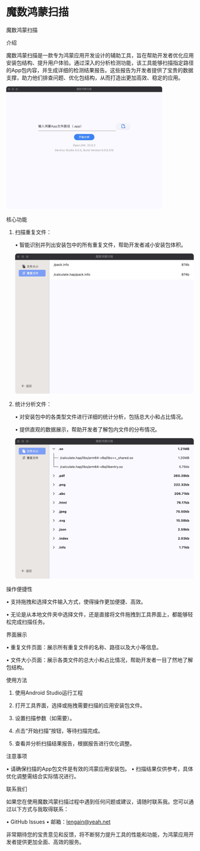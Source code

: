 # 魔数鸿蒙扫描

魔数鸿蒙扫描

介绍

魔数鸿蒙扫描是一款专为鸿蒙应用开发设计的辅助工具，旨在帮助开发者优化应用安装包结构、提升用户体验。通过深入的分析检测功能，该工具能够扫描指定路径的App包内容，并生成详细的检测结果报告。这些报告为开发者提供了宝贵的数据支撑，助力他们排查问题、优化包结构，从而打造出更加高效、稳定的应用。

<img title="" src="./snapshot/1736427937339.jpg" alt="图片" data-align="center" width="419">

核心功能

1. 扫描重复文件：
   
   • 智能识别并列出安装包中的所有重复文件，帮助开发者减小安装包体积。
   
   <img title="" src="./snapshot/1736427986886.jpg" alt="图片" width="527">

2. 统计分析文件：
   
   • 对安装包中的各类型文件进行详细的统计分析，包括总大小和占比情况。
   
   • 提供直观的数据展示，帮助开发者了解包内文件的分布情况。
   
   <img src="./snapshot/1736427969411.jpg" title="" alt="图片" width="552">

操作便捷性

• 支持拖拽和选择文件输入方式，使得操作更加便捷、高效。

• 无论是从本地文件夹中选择文件，还是直接将文件拖拽到工具界面上，都能够轻松完成扫描任务。

界面展示

• 重复文件页面：展示所有重复文件的名称、路径以及大小等信息。

• 文件大小页面：展示各类文件的总大小和占比情况，帮助开发者一目了然地了解包结构。

使用方法

1. 使用Android Studio运行工程

2. 打开工具界面，选择或拖拽需要扫描的应用安装包文件。

3. 设置扫描参数（如需要）。

4. 点击“开始扫描”按钮，等待扫描完成。

5. 查看并分析扫描结果报告，根据报告进行优化调整。

注意事项

• 请确保扫描的App包文件是有效的鸿蒙应用安装包。
• 扫描结果仅供参考，具体优化调整需结合实际情况进行。

联系我们

如果您在使用魔数鸿蒙扫描过程中遇到任何问题或建议，请随时联系我。您可以通过以下方式与我取得联系：

• GitHub Issues
• 邮箱：lengain@yeah.net

非常期待您的宝贵意见和反馈，将不断努力提升工具的性能和功能，为鸿蒙应用开发者提供更加全面、高效的服务。
